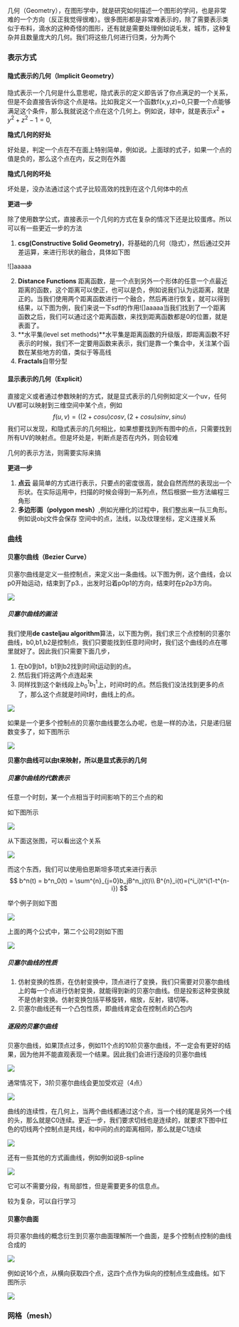 几何（Geometry），在图形学中，就是研究如何描述一个图形的学问，也是非常难的一个方向（反正我觉得很难）。很多图形都是非常难表示的，除了需要表示类似于布料，滴水的这种奇怪的图形，还有就是需要处理例如说毛发，城市，这种复杂并且数量庞大的几何。我们将这些几何进行归类，分为两个

### 表示方式

#### 隐式表示的几何（Implicit Geometry）

隐式表示一个几何是什么意思呢，隐式表示的定义即告诉了你点满足的一个关系，但是不会直接告诉你这个点是啥。比如我定义一个函数f(x,y,z)=0,只要一个点能够满足这个条件，那么我就说这个点在这个几何上。例如说，球中，就是表示$x^2+y^2+z^2-1 =0$,

**隐式几何的好处**

好处是，判定一个点在不在面上特别简单，例如说。上面球的式子，如果一个点的值是负的，那么这个点在内，反之则在外面

**隐式几何的坏处**

坏处是，没办法通过这个式子比较高效的找到在这个几何体中的点

**更进一步**

除了使用数学公式，直接表示一个几何的方式在复杂的情况下还是比较蛋疼。所以可以有一些更近一步的方法

1. **csg(Constructive Solid Geometry)**，将基础的几何（隐式），然后通过交并差运算，来进行形状的融合，具体如下图

![]aaaaa

2. **Distance Functions** 距离函数，是一个点到另外一个形体的任意一个点最近距离的函数，这个距离可以使正，也可以是负，例如说我们认为远距离，就是正的。当我们使用两个距离函数进行一个融合，然后再进行恢复，就可以得到结果，以下图为例，我们来说一下sdf的作用![]aaaaa当我们找到了一个距离函数之后，我们可以通过这个距离函数，来找到距离函数都是0的位置，就是表面了。
3. **水平集(level set methods)**水平集是距离函数的升级版，即距离函数不好表示的时候，我们不一定要用函数来表示，我们是靠一个集合中，关注某个函数在某些地方的值，类似于等高线
4. **Fractals**自带分型





#### 显示表示的几何（Explicit）

直接定义或者通过参数映射的方式，就是显式表示的几何例如定义一个uv，任何UV都可以映射到三维空间中某个点，例如
$$
f(u,v) = ((2+cosu)cosv,(2+cosu)sinv,sinu)
$$
我们可以发现，和隐式表示的几何相比，如果想要找到所有图中的点，只需要找到所有UV的映射点。但是坏处是，判断点是否在内外，则会较难

几何的表示方法，则需要实际来搞

**更进一步**

1. **点云** 最简单的方式进行表示，只要点的密度很高，就会自然而然的表现出一个形状。在实际运用中，扫描的时候会得到一系列点，然后根据一些方法编程三角形
2. **多边形面（polygon mesh）**,例如光栅化的过程中，我们整出来一队三角形。例如说obj文件会保存 空间中的点，法线，以及纹理坐标，定义连接关系



### 曲线

#### 贝塞尔曲线（Bezier Curve）

贝塞尔曲线是定义一些控制点，来定义出一条曲线。以下图为例，这个曲线，会以p0开始运动，结束到了p3.，出发时沿着p0p1的方向，结束时在p2p3方向。

![](bezier.png)

##### 贝塞尔曲线的画法

我们使用**de casteljau algorithm**算法，以下图为例，我们求三个点控制的贝塞尔曲线，b0,b1,b2是控制点，我们只要能找到任意时间t时，我们这个曲线的点在哪里就好了。因此我们只需要下面几步，

1. 在b0到b1，b1到b2找到时间t运动到的点。
2. 然后我们将这两个点连起来
3. 同样找到这个新线段上$b_0^1b_1^1$上，时间t时的点。然后我们没法找到更多的点了，那么这个点就是时间t时，曲线上的点。

![](drawbezier.png)

如果是一个更多个控制点的贝塞尔曲线要怎么办呢，也是一样的办法，只是递归层数变多了，如下图所示

![](draw4bezier.png)

**贝塞尔曲线可以由t来映射，所以是显式表示的几何**

##### 贝塞尔曲线的代数表示

任意一个时刻，某一个点相当于时间影响下的三个点的和

如下图所示

![](algebraic-formula.png)

从下面这张图，可以看出这个关系

![](bezierapo.png)

而这个东西，我们可以使用伯恩斯坦多项式来进行表示
$$
b^n(t) = b^n_0(t) = \sum^{n}_{j=0}b_jB^n_j(t)\\
B^{n}_i(t)=(^i_i)t^i(1-t^{n-i})
$$


举个例子则如下图

![](example.png)

上面的两个公式中，第二个公司2则如下图

![](bernstrinpolynomials.png)

##### 贝塞尔曲线的性质

1. 仿射变换的性质，在仿射变换中，顶点进行了变换，我们只需要对贝塞尔曲线上的每一个点进行仿射变换，就能得到新的贝塞尔曲线。但是投影这种变换就不是仿射变换。仿射变换包括平移旋转，缩放，反射，错切等。
2. 贝塞尔曲线还有一个凸包性质，即曲线肯定会在控制点的凸包内

##### 逐段的贝塞尔曲线

贝塞尔曲线，如果顶点过多，例如11个点的10阶贝塞尔曲线，不一定会有更好的结果，因为他并不能直观表现一个结果。因此我们会进行逐段的贝塞尔曲线

![](10order.png)

通常情况下，3阶贝塞尔曲线会更加受欢迎（4点）

![](example2.png)

曲线的连续性，在几何上，当两个曲线都通过这个点，当一个线的尾是另外一个线的头，那么就是C0连续。更近一步，我们要求切线也是连续的，就要求下图中红色的切线两个控制点是共线，和中间的点的距离相同，那么就是C1连续

![](lianxu.png)

还有一些其他的方式画曲线，例如例如说B-spline

![](b-splines.png)

它可以不需要分段，有局部性，但是需要更多的信息点。

较为复杂，可以自行学习

#### 贝塞尔曲面

将贝塞尔曲线的概念衍生到贝塞尔曲面理解所一个曲面，是多个控制点控制的曲线合成的

![](4x4bezier.png)

例如说16个点，从横向获取四个点，这四个点作为纵向的控制点生成曲线。如下图所示

![](4x4alo.png)



### 网格（mesh）


